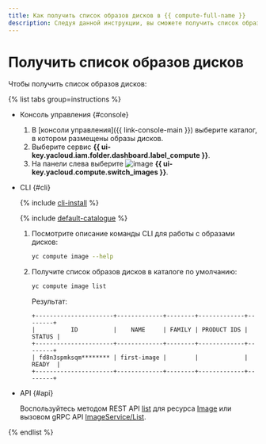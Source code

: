 ```yaml
---
title: Как получить список образов дисков в {{ compute-full-name }}
description: Следуя данной инструкции, вы сможете получить список образов дисков.
---
```


# Получить список образов дисков

Чтобы получить список образов дисков:

{% list tabs group=instructions %}

- Консоль управления {#console}

  1. В [консоли управления]({{ link-console-main }}) выберите каталог, в котором размещены образы дисков.
  1. Выберите сервис **{{ ui-key.yacloud.iam.folder.dashboard.label_compute }}**.
  1. На панели слева выберите ![image](../../../_assets/console-icons/layers.svg) **{{ ui-key.yacloud.compute.switch_images }}**.

- CLI {#cli}

  {% include [cli-install](../../../_includes/cli-install.md) %}

  {% include [default-catalogue](../../../_includes/default-catalogue.md) %}

  1. Посмотрите описание команды CLI для работы с образами дисков:

      ```bash
      yc compute image --help
      ```

  1. Получите список образов дисков в каталоге по умолчанию:

      ```bash
      yc compute image list
      ```

      Результат:

      ```text
      +----------------------+-------------+--------+-------------+--------+
      |          ID          |    NAME     | FAMILY | PRODUCT IDS | STATUS |
      +----------------------+-------------+--------+-------------+--------+
      | fd8n3spmksqm******** | first-image |        |             | READY  |
      +----------------------+-------------+--------+-------------+--------+
      ```

- API {#api}

  Воспользуйтесь методом REST API [list](../../api-ref/Image/list.md) для ресурса [Image](../../api-ref/Image/index.md) или вызовом gRPC API [ImageService/List](../../api-ref/grpc/image_service.md#List).

{% endlist %}